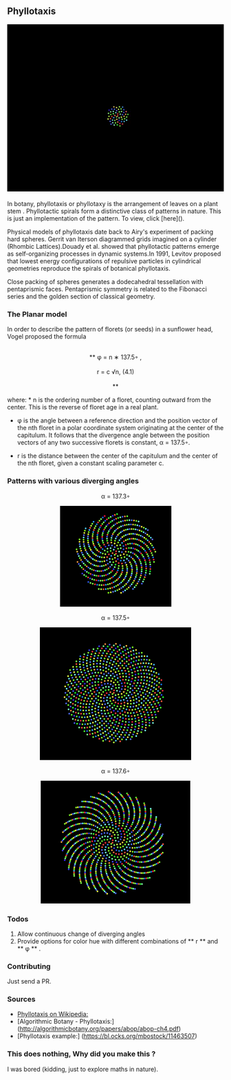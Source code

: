 ## Phyllotaxis
<img src="Phyllotaxis.gif" />

<br>
<br>
In botany, phyllotaxis or phyllotaxy is the arrangement of leaves on a plant stem . Phyllotactic spirals form a distinctive class of patterns in nature. This is just an implementation of the pattern. To view, click [here]().

Physical models of phyllotaxis date back to Airy's experiment of packing hard spheres. Gerrit van Iterson diagrammed grids imagined on a cylinder (Rhombic Lattices).Douady et al. showed that phyllotactic patterns emerge as self-organizing processes in dynamic systems.In 1991, Levitov proposed that lowest energy configurations of repulsive particles in cylindrical geometries reproduce the spirals of botanical phyllotaxis.

Close packing of spheres generates a dodecahedral tessellation with pentaprismic faces. Pentaprismic symmetry is related to the Fibonacci series and the golden section of classical geometry.

### The Planar model
In order to describe the pattern of florets (or seeds) in a sunflower head,
Vogel proposed the formula <br> <br>
<span><p style="text-align: center;">** φ = n ∗ 137.5◦
, <br> <br> r = c
√n, (4.1)<br> <br>
**
</p></span>
where:
* n is the ordering number of a floret, counting outward from the
center. This is the reverse of floret age in a real plant.

* φ is the angle between a reference direction and the position vector
of the nth floret in a polar coordinate system originating at
the center of the capitulum. It follows that the divergence angle
between the position vectors of any two successive florets is
constant, α = 137.5◦.

* r is the distance between the center of the capitulum and the
center of the nth floret, given a constant scaling parameter c.

### Patterns with various diverging angles

<p style="text-align: center;">α = 137.3◦</p>
<p style="text-align: center;"><img src="3.png" /></p>

<p style="text-align: center;">α = 137.5◦</p>
<p style="text-align: center;"><img src="5.png" /></p>
<p style="text-align: center;">α = 137.6◦</p>
<p style="text-align: center;"><img src="6.png" /></p>

### Todos
1. Allow continuous change of diverging angles
2. Provide options for color hue with different combinations of ** r ** and ** φ ** .

### Contributing
Just send a PR.

### Sources
* [Phyllotaxis on Wikipedia:](https://en.wikipedia.org/wiki/Phyllotaxis)
* [Algorithmic Botany - Phyllotaxis:] (http://algorithmicbotany.org/papers/abop/abop-ch4.pdf)
* [Phyllotaxis example:] (https://bl.ocks.org/mbostock/11463507)

### This does nothing, Why did you make this ?
I was bored (kidding, just to explore maths in nature).
